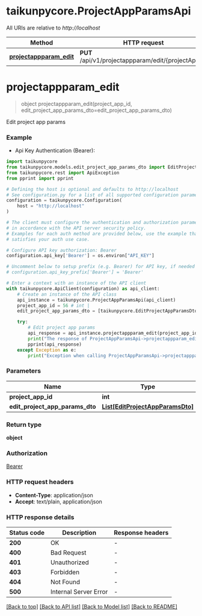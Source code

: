 # taikunpycore.ProjectAppParamsApi

All URIs are relative to *http://localhost*

Method | HTTP request | Description
------------- | ------------- | -------------
[**projectappparam_edit**](ProjectAppParamsApi.md#projectappparam_edit) | **PUT** /api/v1/projectappparam/edit/{projectAppId} | Edit project app params


# **projectappparam_edit**
> object projectappparam_edit(project_app_id, edit_project_app_params_dto=edit_project_app_params_dto)

Edit project app params

### Example

* Api Key Authentication (Bearer):

```python
import taikunpycore
from taikunpycore.models.edit_project_app_params_dto import EditProjectAppParamsDto
from taikunpycore.rest import ApiException
from pprint import pprint

# Defining the host is optional and defaults to http://localhost
# See configuration.py for a list of all supported configuration parameters.
configuration = taikunpycore.Configuration(
    host = "http://localhost"
)

# The client must configure the authentication and authorization parameters
# in accordance with the API server security policy.
# Examples for each auth method are provided below, use the example that
# satisfies your auth use case.

# Configure API key authorization: Bearer
configuration.api_key['Bearer'] = os.environ["API_KEY"]

# Uncomment below to setup prefix (e.g. Bearer) for API key, if needed
# configuration.api_key_prefix['Bearer'] = 'Bearer'

# Enter a context with an instance of the API client
with taikunpycore.ApiClient(configuration) as api_client:
    # Create an instance of the API class
    api_instance = taikunpycore.ProjectAppParamsApi(api_client)
    project_app_id = 56 # int | 
    edit_project_app_params_dto = [taikunpycore.EditProjectAppParamsDto()] # List[EditProjectAppParamsDto] |  (optional)

    try:
        # Edit project app params
        api_response = api_instance.projectappparam_edit(project_app_id, edit_project_app_params_dto=edit_project_app_params_dto)
        print("The response of ProjectAppParamsApi->projectappparam_edit:\n")
        pprint(api_response)
    except Exception as e:
        print("Exception when calling ProjectAppParamsApi->projectappparam_edit: %s\n" % e)
```



### Parameters


Name | Type | Description  | Notes
------------- | ------------- | ------------- | -------------
 **project_app_id** | **int**|  | 
 **edit_project_app_params_dto** | [**List[EditProjectAppParamsDto]**](EditProjectAppParamsDto.md)|  | [optional] 

### Return type

**object**

### Authorization

[Bearer](../README.md#Bearer)

### HTTP request headers

 - **Content-Type**: application/json
 - **Accept**: text/plain, application/json

### HTTP response details

| Status code | Description | Response headers |
|-------------|-------------|------------------|
**200** | OK |  -  |
**400** | Bad Request |  -  |
**401** | Unauthorized |  -  |
**403** | Forbidden |  -  |
**404** | Not Found |  -  |
**500** | Internal Server Error |  -  |

[[Back to top]](#) [[Back to API list]](../README.md#documentation-for-api-endpoints) [[Back to Model list]](../README.md#documentation-for-models) [[Back to README]](../README.md)

